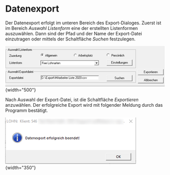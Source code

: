 # Datenexport

Der Datenexport erfolgt im unteren Bereich des Export-Dialoges. Zuerst ist im Bereich *Auswahl Listenform* eine der erstellten Listenformen auszuwählen. Dann sind der Pfad und der Name der Export-Datei einzutragen oder mittels der Schaltfläche *Suchen* festzulegen.

![Image](<img/image287.png>){width="500"}

Nach Auswahl der Export-Datei, ist die Schaltfläche *Exportieren* anzuwählen. Der erfolgreiche Export wird mit folgender Meldung durch das Programm bestätigt.

![Image](<img/image288.png>){width="350"}
